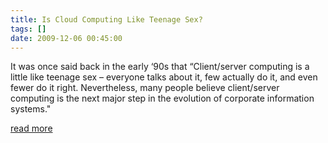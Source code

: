 ```yaml
---
title: Is Cloud Computing Like Teenage Sex?
tags: []
date: 2009-12-06 00:45:00
---
```


It was once said back in the early ‘90s that “Client/server computing is a little like teenage sex – everyone talks about it, few actually do it, and even fewer do it right. Nevertheless, many people believe client/server computing is the next major step in the evolution of corporate information systems."

[read more](http://walterpinson.sys-con.com/node/862933)